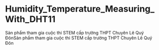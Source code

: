 # Humidity_Temperature_Measuring_With_DHT11
 Sản phẩm tham gia cuộc thi STEM cấp trường THPT Chuyên Lê Quý ĐônSản phẩm tham gia cuộc thi STEM cấp trường THPT Chuyên Lê Quý Đôn
